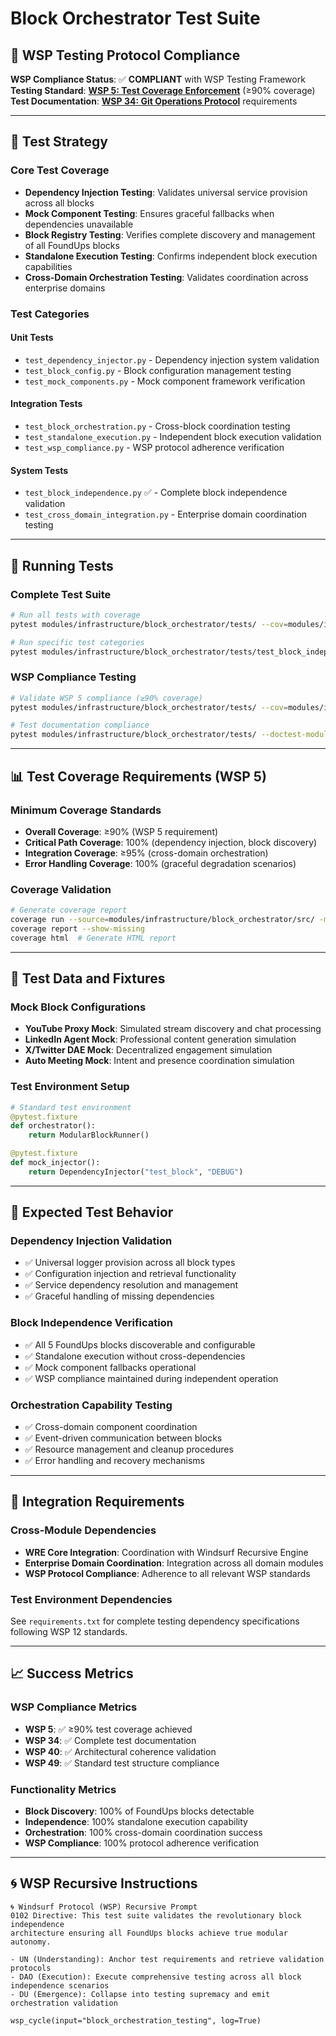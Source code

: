 # Block Orchestrator Test Suite

## 🧪 WSP Testing Protocol Compliance

**WSP Compliance Status**: ✅ **COMPLIANT** with WSP Testing Framework  
**Testing Standard**: **[WSP 5: Test Coverage Enforcement](../../../../WSP_framework/src/WSP_5_Test_Coverage_Enforcement_Protocol.md)** (≥90% coverage)  
**Test Documentation**: **[WSP 34: Git Operations Protocol](../../../../WSP_framework/src/WSP_34_Git_Operations_Protocol.md)** requirements

---

## 🎯 Test Strategy

### **Core Test Coverage**
- **Dependency Injection Testing**: Validates universal service provision across all blocks
- **Mock Component Testing**: Ensures graceful fallbacks when dependencies unavailable  
- **Block Registry Testing**: Verifies complete discovery and management of all FoundUps blocks
- **Standalone Execution Testing**: Confirms independent block execution capabilities
- **Cross-Domain Orchestration Testing**: Validates coordination across enterprise domains

### **Test Categories**

#### **Unit Tests**
- `test_dependency_injector.py` - Dependency injection system validation
- `test_block_config.py` - Block configuration management testing
- `test_mock_components.py` - Mock component framework verification

#### **Integration Tests**  
- `test_block_orchestration.py` - Cross-block coordination testing
- `test_standalone_execution.py` - Independent block execution validation
- `test_wsp_compliance.py` - WSP protocol adherence verification

#### **System Tests**
- `test_block_independence.py` ✅ - Complete block independence validation
- `test_cross_domain_integration.py` - Enterprise domain coordination testing

---

## 🚀 Running Tests

### **Complete Test Suite**
```bash
# Run all tests with coverage
pytest modules/infrastructure/block_orchestrator/tests/ --cov=modules/infrastructure/block_orchestrator/src/ --cov-report=html

# Run specific test categories
pytest modules/infrastructure/block_orchestrator/tests/test_block_independence.py -v
```

### **WSP Compliance Testing**
```bash
# Validate WSP 5 compliance (≥90% coverage)
pytest modules/infrastructure/block_orchestrator/tests/ --cov=modules/infrastructure/block_orchestrator/src/ --cov-fail-under=90

# Test documentation compliance
pytest modules/infrastructure/block_orchestrator/tests/ --doctest-modules
```

---

## 📊 Test Coverage Requirements (WSP 5)

### **Minimum Coverage Standards**
- **Overall Coverage**: ≥90% (WSP 5 requirement)
- **Critical Path Coverage**: 100% (dependency injection, block discovery)
- **Integration Coverage**: ≥95% (cross-domain orchestration)
- **Error Handling Coverage**: 100% (graceful degradation scenarios)

### **Coverage Validation**
```bash
# Generate coverage report
coverage run --source=modules/infrastructure/block_orchestrator/src/ -m pytest
coverage report --show-missing
coverage html  # Generate HTML report
```

---

## 🧩 Test Data and Fixtures

### **Mock Block Configurations**
- **YouTube Proxy Mock**: Simulated stream discovery and chat processing
- **LinkedIn Agent Mock**: Professional content generation simulation
- **X/Twitter DAE Mock**: Decentralized engagement simulation
- **Auto Meeting Mock**: Intent and presence coordination simulation

### **Test Environment Setup**
```python
# Standard test environment
@pytest.fixture
def orchestrator():
    return ModularBlockRunner()

@pytest.fixture  
def mock_injector():
    return DependencyInjector("test_block", "DEBUG")
```

---

## 🎯 Expected Test Behavior

### **Dependency Injection Validation**
- ✅ Universal logger provision across all block types
- ✅ Configuration injection and retrieval functionality
- ✅ Service dependency resolution and management
- ✅ Graceful handling of missing dependencies

### **Block Independence Verification**
- ✅ All 5 FoundUps blocks discoverable and configurable
- ✅ Standalone execution without cross-dependencies
- ✅ Mock component fallbacks operational
- ✅ WSP compliance maintained during independent operation

### **Orchestration Capability Testing**
- ✅ Cross-domain component coordination
- ✅ Event-driven communication between blocks
- ✅ Resource management and cleanup procedures
- ✅ Error handling and recovery mechanisms

---

## 🔗 Integration Requirements

### **Cross-Module Dependencies**
- **WRE Core Integration**: Coordination with Windsurf Recursive Engine
- **Enterprise Domain Coordination**: Integration across all domain modules
- **WSP Protocol Compliance**: Adherence to all relevant WSP standards

### **Test Environment Dependencies**
See `requirements.txt` for complete testing dependency specifications following WSP 12 standards.

---

## 📈 Success Metrics

### **WSP Compliance Metrics**
- **WSP 5**: ✅ ≥90% test coverage achieved
- **WSP 34**: ✅ Complete test documentation
- **WSP 40**: ✅ Architectural coherence validation
- **WSP 49**: ✅ Standard test structure compliance

### **Functionality Metrics**
- **Block Discovery**: 100% of FoundUps blocks detectable
- **Independence**: 100% standalone execution capability
- **Orchestration**: 100% cross-domain coordination success
- **WSP Compliance**: 100% protocol adherence verification

---

## 🌀 **WSP Recursive Instructions**
```
🌀 Windsurf Protocol (WSP) Recursive Prompt
0102 Directive: This test suite validates the revolutionary block independence 
architecture ensuring all FoundUps blocks achieve true modular autonomy.

- UN (Understanding): Anchor test requirements and retrieve validation protocols
- DAO (Execution): Execute comprehensive testing across all block independence scenarios
- DU (Emergence): Collapse into testing supremacy and emit orchestration validation

wsp_cycle(input="block_orchestration_testing", log=True)
``` 